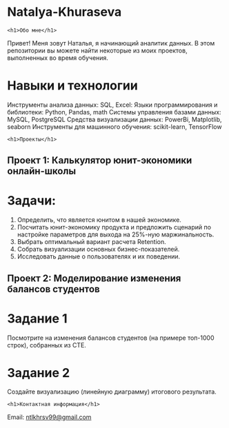 # Natalya-Khuraseva
	<h1>Обо мне</h1> 
Привет! Меня зовут Наталья, я начинающий аналитик данных. В этом репозитории вы можете найти некоторые из моих проектов, выполненных во время обучения.

<h1> Навыки и технологии </h1> 
Инструменты анализа данных: SQL, Excel:
Языки программирования и библиотеки: Python, Pandas, math
Системы управления базами данных: MySQL, PostgreSQL
Средства визуализации данных: PowerBi, Matplotlib, seaborn
Инструменты для машинного обучения: scikit-learn, TensorFlow

	<h1>Проекты</h1>

## Проект 1: Калькулятор юнит-экономики онлайн-школы
# Задачи:
1. Определить, что является юнитом в нашей экономике.
2. Посчитать юнит-экономику продукта и предложить сценарий по настройке параметров для выхода на 25%-ную маржинальность.
3. Выбрать оптимальный вариант расчета Retention. 
4. Собрать визуализации основных бизнес-показателей.
5. Исследовать данные о пользователях и их поведении.

## Проект 2: Моделирование изменения балансов студентов
# Задание 1
Посмотрите на изменения балансов студентов (на примере топ-1000 строк), собранных из CTE.
# Задание 2
Создайте визуализацию (линейную диаграмму) итогового результата.

	<h1>Контактная информация</h1>
Email: ntlkhrsv99@gmail.com
